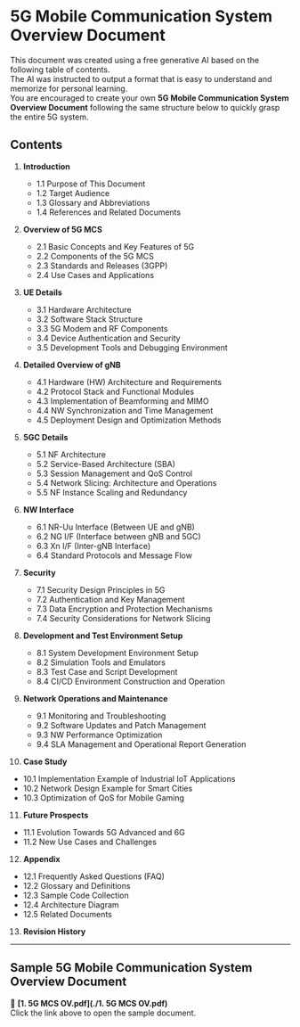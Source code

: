 # 5G Mobile Communication System Overview Document  

This document was created using a free generative AI based on the following table of contents.  
The AI was instructed to output a format that is easy to understand and memorize for personal learning.  
You are encouraged to create your own **5G Mobile Communication System Overview Document** following the same structure below to quickly grasp the entire 5G system.  

## Contents  

1. **Introduction**  
   - 1.1 Purpose of This Document  
   - 1.2 Target Audience  
   - 1.3 Glossary and Abbreviations  
   - 1.4 References and Related Documents  

2. **Overview of 5G MCS**  
   - 2.1 Basic Concepts and Key Features of 5G  
   - 2.2 Components of the 5G MCS  
   - 2.3 Standards and Releases (3GPP)  
   - 2.4 Use Cases and Applications  

3. **UE Details**  
   - 3.1 Hardware Architecture  
   - 3.2 Software Stack Structure  
   - 3.3 5G Modem and RF Components  
   - 3.4 Device Authentication and Security  
   - 3.5 Development Tools and Debugging Environment  

4. **Detailed Overview of gNB**  
   - 4.1 Hardware (HW) Architecture and Requirements  
   - 4.2 Protocol Stack and Functional Modules  
   - 4.3 Implementation of Beamforming and MIMO  
   - 4.4 NW Synchronization and Time Management  
   - 4.5 Deployment Design and Optimization Methods  

5. **5GC Details**  
   - 5.1 NF Architecture  
   - 5.2 Service-Based Architecture (SBA)  
   - 5.3 Session Management and QoS Control  
   - 5.4 Network Slicing: Architecture and Operations  
   - 5.5 NF Instance Scaling and Redundancy  

6. **NW Interface**  
   - 6.1 NR-Uu Interface (Between UE and gNB)  
   - 6.2 NG I/F (Interface between gNB and 5GC)  
   - 6.3 Xn I/F (Inter-gNB Interface)  
   - 6.4 Standard Protocols and Message Flow  

7. **Security**  
   - 7.1 Security Design Principles in 5G  
   - 7.2 Authentication and Key Management  
   - 7.3 Data Encryption and Protection Mechanisms  
   - 7.4 Security Considerations for Network Slicing  

8. **Development and Test Environment Setup**  
   - 8.1 System Development Environment Setup  
   - 8.2 Simulation Tools and Emulators  
   - 8.3 Test Case and Script Development  
   - 8.4 CI/CD Environment Construction and Operation  

9. **Network Operations and Maintenance**  
   - 9.1 Monitoring and Troubleshooting  
   - 9.2 Software Updates and Patch Management  
   - 9.3 NW Performance Optimization  
   - 9.4 SLA Management and Operational Report Generation  

10. **Case Study**  
   - 10.1 Implementation Example of Industrial IoT Applications  
   - 10.2 Network Design Example for Smart Cities  
   - 10.3 Optimization of QoS for Mobile Gaming  

11. **Future Prospects**  
   - 11.1 Evolution Towards 5G Advanced and 6G  
   - 11.2 New Use Cases and Challenges  

12. **Appendix**  
   - 12.1 Frequently Asked Questions (FAQ)  
   - 12.2 Glossary and Definitions  
   - 12.3 Sample Code Collection  
   - 12.4 Architecture Diagram  
   - 12.5 Related Documents  

13. **Revision History**  

---

## Sample 5G Mobile Communication System Overview Document  

📄 **[1. 5G MCS OV.pdf](./1. 5G MCS OV.pdf)**  
Click the link above to open the sample document.  

